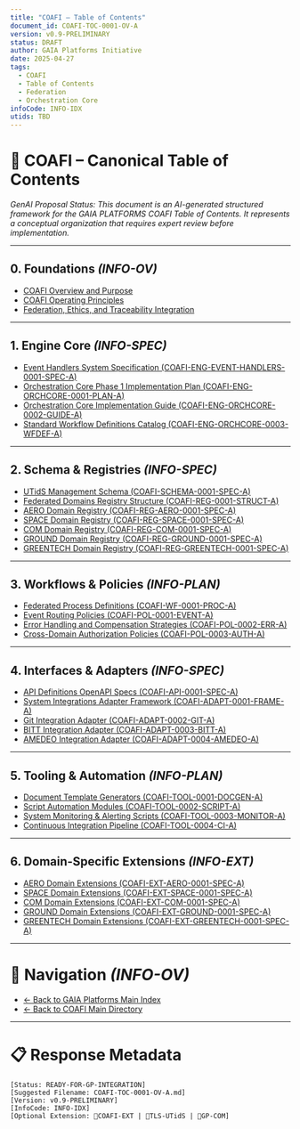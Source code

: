 ```yaml
---
title: "COAFI – Table of Contents"
document_id: COAFI-TOC-0001-OV-A
version: v0.9-PRELIMINARY
status: DRAFT
author: GAIA Platforms Initiative
date: 2025-04-27
tags:
  - COAFI
  - Table of Contents
  - Federation
  - Orchestration Core
infoCode: INFO-IDX
utids: TBD
---
```


# 📜 COAFI – Canonical Table of Contents

*GenAI Proposal Status: This document is an AI-generated structured framework for the GAIA PLATFORMS COAFI Table of Contents. It represents a conceptual organization that requires expert review before implementation.*

---

## 0. Foundations *(INFO-OV)*
- [COAFI Overview and Purpose](./DOCS/COAFI-FOUND-0001-OV-A.md)
- [COAFI Operating Principles](./DOCS/COAFI-FOUND-0002-PRINC-A.md)
- [Federation, Ethics, and Traceability Integration](./DOCS/COAFI-FOUND-0003-FED-A.md)

---

## 1. Engine Core *(INFO-SPEC)*
- [Event Handlers System Specification (COAFI-ENG-EVENT-HANDLERS-0001-SPEC-A)](./Engine/Event_Handlers/COAFI-ENG-EVENT-HANDLERS-0001-SPEC-A.md)
- [Orchestration Core Phase 1 Implementation Plan (COAFI-ENG-ORCHCORE-0001-PLAN-A)](./Engine/Orchestration_Core/COAFI-ENG-ORCHCORE-0001-PLAN-A.md)
- [Orchestration Core Implementation Guide (COAFI-ENG-ORCHCORE-0002-GUIDE-A)](./Engine/Orchestration_Core/COAFI-ENG-ORCHCORE-0002-GUIDE-A.md)
- [Standard Workflow Definitions Catalog (COAFI-ENG-ORCHCORE-0003-WFDEF-A)](./Engine/Orchestration_Core/COAFI-ENG-ORCHCORE-0003-WFDEF-A.md)

---

## 2. Schema & Registries *(INFO-SPEC)*
- [UTidS Management Schema (COAFI-SCHEMA-0001-SPEC-A)](./Schema/COAFI-SCHEMA-0001-SPEC-A.md)
- [Federated Domains Registry Structure (COAFI-REG-0001-STRUCT-A)](./Registries/COAFI-REG-0001-STRUCT-A.md)
- [AERO Domain Registry (COAFI-REG-AERO-0001-SPEC-A)](./Registries/AERO/COAFI-REG-AERO-0001-SPEC-A.md)
- [SPACE Domain Registry (COAFI-REG-SPACE-0001-SPEC-A)](./Registries/SPACE/COAFI-REG-SPACE-0001-SPEC-A.md)
- [COM Domain Registry (COAFI-REG-COM-0001-SPEC-A)](./Registries/COM/COAFI-REG-COM-0001-SPEC-A.md)
- [GROUND Domain Registry (COAFI-REG-GROUND-0001-SPEC-A)](./Registries/GROUND/COAFI-REG-GROUND-0001-SPEC-A.md)
- [GREENTECH Domain Registry (COAFI-REG-GREENTECH-0001-SPEC-A)](./Registries/GREENTECH/COAFI-REG-GREENTECH-0001-SPEC-A.md)

---

## 3. Workflows & Policies *(INFO-PLAN)*
- [Federated Process Definitions (COAFI-WF-0001-PROC-A)](./Workflows/Process_Definitions/COAFI-WF-0001-PROC-A.md)
- [Event Routing Policies (COAFI-POL-0001-EVENT-A)](./Policies/COAFI-POL-0001-EVENT-A.md)
- [Error Handling and Compensation Strategies (COAFI-POL-0002-ERR-A)](./Policies/COAFI-POL-0002-ERR-A.md)
- [Cross-Domain Authorization Policies (COAFI-POL-0003-AUTH-A)](./Policies/COAFI-POL-0003-AUTH-A.md)

---

## 4. Interfaces & Adapters *(INFO-SPEC)*
- [API Definitions OpenAPI Specs (COAFI-API-0001-SPEC-A)](./Interfaces/API_Definitions/COAFI-API-0001-SPEC-A.md)
- [System Integrations Adapter Framework (COAFI-ADAPT-0001-FRAME-A)](./Interfaces/Adapters/COAFI-ADAPT-0001-FRAME-A.md)
- [Git Integration Adapter (COAFI-ADAPT-0002-GIT-A)](./Interfaces/Adapters/COAFI-ADAPT-0002-GIT-A.md)
- [BITT Integration Adapter (COAFI-ADAPT-0003-BITT-A)](./Interfaces/Adapters/COAFI-ADAPT-0003-BITT-A.md)
- [AMEDEO Integration Adapter (COAFI-ADAPT-0004-AMEDEO-A)](./Interfaces/Adapters/COAFI-ADAPT-0004-AMEDEO-A.md)

---

## 5. Tooling & Automation *(INFO-PLAN)*
- [Document Template Generators (COAFI-TOOL-0001-DOCGEN-A)](./Tooling/Document_Templates/COAFI-TOOL-0001-DOCGEN-A.md)
- [Script Automation Modules (COAFI-TOOL-0002-SCRIPT-A)](./Tooling/Script_Generators/COAFI-TOOL-0002-SCRIPT-A.md)
- [System Monitoring & Alerting Scripts (COAFI-TOOL-0003-MONITOR-A)](./Tooling/COAFI-TOOL-0003-MONITOR-A.md)
- [Continuous Integration Pipeline (COAFI-TOOL-0004-CI-A)](./Tooling/COAFI-TOOL-0004-CI-A.md)

---

## 6. Domain-Specific Extensions *(INFO-EXT)*
- [AERO Domain Extensions (COAFI-EXT-AERO-0001-SPEC-A)](./Domains/AERO/COAFI-EXT-AERO-0001-SPEC-A.md)
- [SPACE Domain Extensions (COAFI-EXT-SPACE-0001-SPEC-A)](./Domains/SPACE/COAFI-EXT-SPACE-0001-SPEC-A.md)
- [COM Domain Extensions (COAFI-EXT-COM-0001-SPEC-A)](./Domains/COM/COAFI-EXT-COM-0001-SPEC-A.md)
- [GROUND Domain Extensions (COAFI-EXT-GROUND-0001-SPEC-A)](./Domains/GROUND/COAFI-EXT-GROUND-0001-SPEC-A.md)
- [GREENTECH Domain Extensions (COAFI-EXT-GREENTECH-0001-SPEC-A)](./Domains/GREENTECH/COAFI-EXT-GREENTECH-0001-SPEC-A.md)

---

# 🧭 Navigation *(INFO-OV)*
- [← Back to GAIA Platforms Main Index](../../README.md)
- [← Back to COAFI Main Directory](../README.md)

---

# 📋 Response Metadata
```plaintext
[Status: READY-FOR-GP-INTEGRATION]
[Suggested Filename: COAFI-TOC-0001-OV-A.md]
[Version: v0.9-PRELIMINARY]
[InfoCode: INFO-IDX]
[Optional Extension: 🔹COAFI-EXT | 🔹TLS-UTidS | 🔹GP-COM]
```
